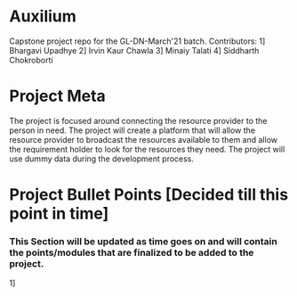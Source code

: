 # Auxilium

Capstone project repo for the GL-DN-March'21 batch. 
Contributors:
1] Bhargavi Upadhye
2] Irvin Kaur Chawla
3] Minaiy Talati
4] Siddharth Chokroborti

# Project Meta

The project is focused around connecting the resource provider to the person in need.
The project will create a platform that will allow the resource provider to broadcast the resources available to them and allow the requirement holder to look for the resources they need.
The project will use dummy data during the development process.

# Project Bullet Points [Decided till this point in time]
### This Section will be updated as time goes on and will contain the points/modules that are finalized to be added to the project.

1]